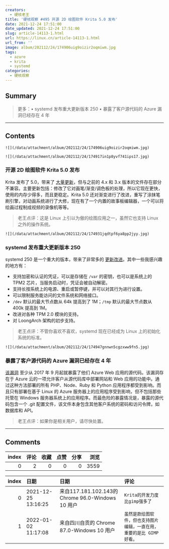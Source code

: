 ```yaml
---
creators:
  - 硬核老王
title: '硬核观察 #495 开源 2D 绘图软件 Krita 5.0 发布'
date: 2021-12-24 17:51:00
date_updated: 2021-12-24 17:51:00
slug: article-14113-1.html
url: https://linux.cn/article-14113-1.html
url_from: ''
image: album/202112/24/174906uig9oizir2oqmiwm.jpg
tags:
  - azure
  - krita
  - systemd
categories:
  - 硬核观察
---
```


## Summary

> 更多：• systemd 发布重大更新版本 250 • 暴露了客户源代码的 Azure 漏洞已经存在 4 年

***

<!-- more -->

## Contents

`![](/data/attachment/album/202112/24/174906uig9oizir2oqmiwm.jpg)`

`![](/data/attachment/album/202112/24/174917in1p8yvf741ips17.jpg)`

### 开源 2D 绘图软件 Krita 5.0 发布

Krita 发布了 5.0，带来了 [大量更新](https://krita.org/en/krita-5-0-release-notes/)，但与之前的 4.x 和 3.x 版本的文件存在部分不兼容。主要更新包括：修改了它对画笔/渐变/调色板的处理，所以它现在更快，使用的内存少得多，而且更稳定。Krita 5.0 还对渐变进行了改进，重写了涂抹笔刷引擎，对动画系统进行了大修，现在有了一个内置的故事板编辑器，一个可以将绘画过程制成视频的录像机等等。

> 
> 老王点评：这是 Linux 上引以为傲的绘图应用之一，虽然它也支持 Linux 之外的操作系统。
> 
> 
> 

`![](/data/attachment/album/202112/24/174931jqdtpf6ya8pp2jyy.jpg)`

### systemd 发布重大更新版本 250

systemd 250 是一个重大的版本，带来了非常多的 [更新改进](https://github.com/systemd/systemd/blob/main/NEWS)。其中一些我感兴趣的地方有：

* 支持加密和认证的凭证，可以是存储在 `/var` 的密钥，也可以是系统上的 TPM2 芯片，当服务启动时，凭证会被自动解密。
* 支持长按系统上的电源、重启或暂停键，并可以对其行为进行设置。
* 可以限制服务能访问的文件系统和网络接口。
* `/dev` 默认的最大节点数从 64k 提高到了 1M；`/tmp` 默认的最大节点数从 400k 提高到 1M。
* 改进对各种 TPM 2.0 模块的支持。
* 对 LoongArch 架构的初步支持。

> 
> 老王点评：不管你喜欢不喜欢，systemd 现在已经成为 Linux 上的初始化系统的标准。
> 
> 
> 

`![](/data/attachment/album/202112/24/174947gnnwn5cgzxww9fn5.jpg)`

### 暴露了客户源代码的 Azure 漏洞已经存在 4 年

[该漏洞](https://therecord.media/microsoft-notifies-customers-of-azure-bug-that-exposed-their-source-code/) 至少从 2017 年 9 月起就暴露了他们 Azure Web 应用的源代码。该漏洞存在于 Azure 云的一项允许客户从源代码库中部署网站和 Web 应用的功能中。通过这种方法部署的所有 PHP、Node、Ruby 和 Python 应用程序都受到影响。而且只有部署在基于 Linux 的 Azure 服务器上的应用程序受到影响，但不包括那些托管在 Windows 服务器系统上的应用程序。而最危险的暴露情况是，暴露的源代码包含一个 .git 配置文件，该文件本身包含其他客户系统的密码和访问令牌，如数据库和 API。

> 
> 老王点评：如果你是相关用户，请尽快处置。
> 
> 
>

***

## Comments


|   index |   评论 |   收藏 |   点赞 |   分享 |   浏览 |
|--------:|-------:|-------:|-------:|-------:|-------:|
|       0 |      2 |      0 |      0 |      0 |   3559 |

|   index | 日期                | 日期                                              | 评论                                                                   |
|--------:|:--------------------|:--------------------------------------------------|:-----------------------------------------------------------------------|
|       0 | 2021-12-25 13:16:25 | 来自117.181.102.143的 Chrome 96.0-Windows 10 用户 | `Krita的开发力度比gimp强多了`                                          |
|       1 | 2022-01-02 11:17:08 | 来自四川自贡的 Chrome 87.0-Windows 10 用户        | `虽然是款绘图软件，但也支持图片编辑，一直在用，重要的是比 GIMP 好看。` |

